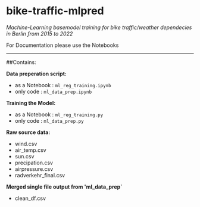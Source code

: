# bike-traffic-mlpred
*Machine-Learning basemodel training for bike traffic/weather dependecies in Berlin from 2015 to 2022*

For Documentation please use the Notebooks

---

##Contains:

**Data preperation script:**

- as a Notebook  : `ml_reg_training.ipynb`
- only code      : `ml_data_prep.ipynb`

**Training the Model:**

- as a Notebook  : `ml_reg_training.py`
- only code      : `ml_data_prep.py`

**Raw source data:**
 
 - wind.csv
 - air_temp.csv
 - sun.csv
 - precipation.csv
 - airpressure.csv
 - radverkehr_final.csv

**Merged single file output from 'ml_data_prep`**

  - clean_df.csv


